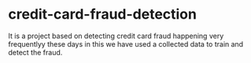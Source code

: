 # credit-card-fraud-detection 
It is a project based on detecting credit card fraud happening very frequentlyy these days in this we have used a collected data to train and detect the fraud.
